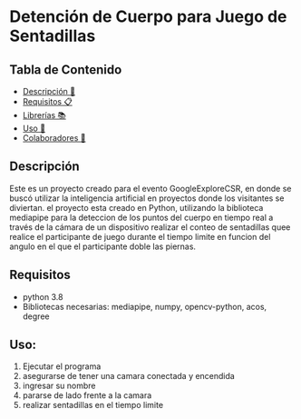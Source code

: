 # Detención de Cuerpo para Juego de Sentadillas
## Tabla de Contenido
- [Descripción 📜](#descripción-)
- [Requisitos 📋](#requisitos-)
- [Librerías 📚](#librerías-)
- [Uso 🚀](#uso-)
- [Colaboradores 👥](#colaboradores-)

## Descripción
Este es un proyecto creado para el evento GoogleExploreCSR, en donde se buscó utilizar la inteligencia artificial en proyectos donde los visitantes se diviertan.
el proyecto esta creado en Python, utilizando la biblioteca mediapipe para la deteccion de los puntos del cuerpo en tiempo real a través de la cámara de un dispositivo realizar el conteo de sentadillas quee realice el participante de juego durante el tiempo limite en funcion del angulo en el que el participante doble las piernas.

## Requisitos 
* python 3.8 
* Bibliotecas necesarias: mediapipe, numpy, opencv-python, acos, degree

## Uso:
1. Ejecutar el programa
2. asegurarse de tener una camara conectada y encendida
3. ingresar su nombre
4. pararse de lado frente a la camara
5. realizar sentadillas en el tiempo limite
